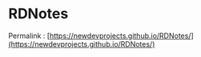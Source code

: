 # RDNotes

Permalink : 
[https://newdevprojects.github.io/RDNotes/](https://newdevprojects.github.io/RDNotes/)
